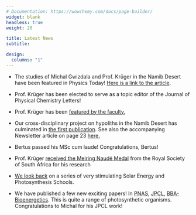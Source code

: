 ```yaml
---
# Documentation: https://wowchemy.com/docs/page-builder/
widget: blank
headless: true
weight: 20

title: Latest News
subtitle:

design:
  columns: "1"
---
```


- The studies of Michal Gwizdala and Prof. Krüger in the Namib Desert have been featured in Physics Today! [Here is a link to the article](https://physicstoday.scitation.org/do/10.1063/PT.6.1.20211014a/full/?via=site).

- Prof. Krüger has been elected to serve as a topic editor of the Journal of Physical Chemistry Letters!

- Prof. Krüger has been [featured by the
  faculty.](https://www.up.ac.za/faculty-of-natural-agricultural-sciences/news/post_2991488-embrace-every-opportunity-that-comes-your-way)

- Our cross-disciplinary project on hypoliths in the Namib Desert has culminated in [the first publication](https://sfamjournals.onlinelibrary.wiley.com/doi/10.1111/1462-2920.15505). 
See also the accompanying Newsletter article on page 23 [here.](https://bit.ly/3yd2xeT)

- Bertus passed his MSc cum laude! Congratulations, Bertus!

- Prof. Krüger [received the Meiring Naudé Medal](https://www.royalsocietysa.org.za/index.php/awardees/) from the Royal Society of South Africa for his research

- [We look back](https://www.up.ac.za/physics/news/post_2860263-third-successful-interdisciplinary-training-school-on-solar-energy-and-photosynthesis-held-at-up)
on a series of very stimulating Solar Energy and Photosynthesis Schools.

- We have published a few new exciting papers! In [PNAS](http://www.pnas.org/content/early/2017/12/05/1714656115.short), [JPCL](https://pubs.acs.org/doi/10.1021/acs.jpclett.8b00621), 
[BBA-Bioenergetics](https://www.sciencedirect.com/science/article/pii/S0005272817301718). This is quite a range of photosynthetic organisms. Congratulations to Michal for his JPCL work!
